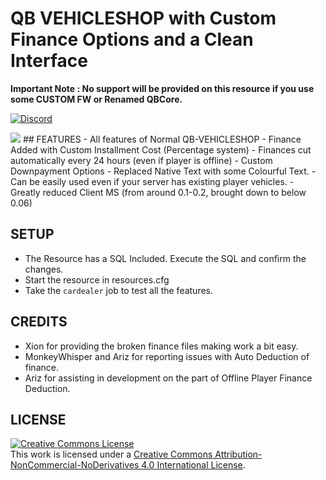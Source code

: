 # QB VEHICLESHOP with Custom Finance Options and a Clean Interface 
**Important Note : No support will be provided on this resource if you use some CUSTOM FW or Renamed QBCore.**

<a href="https://discord.gg/jrNxkpVaJU" rel="some text">![Discord](https://discordapp.com/api/guilds/816584206838398997/widget.png?style=banner2)</a>

<img src = 'https://media.discordapp.net/attachments/833414724171202580/860788925991747584/unknown.png'>
## FEATURES
- All features of Normal QB-VEHICLESHOP
- Finance Added with Custom Installment Cost (Percentage system)
- Finances cut automatically every 24 hours (even if player is offline)
- Custom Downpayment Options
- Replaced Native Text with some Colourful Text. 
- Can be easily used even if your server has existing player vehicles. 
- Greatly reduced Client MS (from around 0.1-0.2, brought down to below 0.06) 

## SETUP 
- The Resource has a SQL Included. Execute the SQL and confirm the changes. 
- Start the resource in resources.cfg
- Take the `cardealer` job to test all the features. 

## CREDITS
- Xion for providing the broken finance files making work a bit easy. 
- MonkeyWhisper and Ariz for reporting issues with Auto Deduction of finance. 
- Ariz for assisting in development on the part of Offline Player Finance Deduction. 

## LICENSE
<a rel="license" href="http://creativecommons.org/licenses/by-nc-nd/4.0/"><img alt="Creative Commons License" style="border-width:0" src="https://i.creativecommons.org/l/by-nc-nd/4.0/88x31.png" /></a><br />This work is licensed under a <a rel="license" href="http://creativecommons.org/licenses/by-nc-nd/4.0/">Creative Commons Attribution-NonCommercial-NoDerivatives 4.0 International License</a>.

